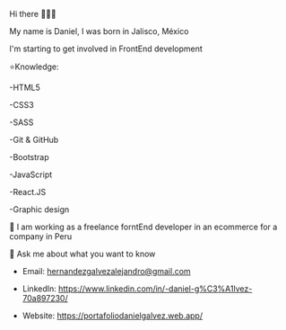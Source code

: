 Hi there 👋👋👋

My name is Daniel, I was born in Jalisco, México

I'm starting to get involved in FrontEnd development

⭐Knowledge:

-HTML5

-CSS3

-SASS

-Git & GitHub

-Bootstrap

-JavaScript

-React.JS

-Graphic design

👯 I am working as a freelance forntEnd developer in an ecommerce for a company in Peru

💬 Ask me about what you want to know

  - Email: hernandezgalvezalejandro@gmail.com
  
  - LinkedIn: https://www.linkedin.com/in/-daniel-g%C3%A1lvez-70a897230/
  
  - Website: https://portafoliodanielgalvez.web.app/
  


